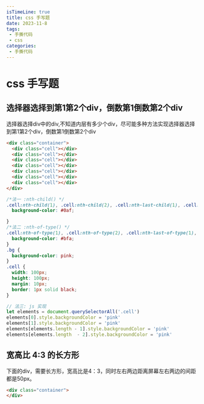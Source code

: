 ```yaml
---
isTimeLine: true
title: css 手写题
date: 2023-11-8
tags:
 - 手撕代码
 - css
categories:
 - 手撕代码
---
```


# css 手写题

## 选择器选择到第1第2个div，倒数第1倒数第2个div

选择器选择div中的div,不知道内层有多少个div，尽可能多种方法实现选择器选择到第1第2个div，倒数第1倒数第2个div

```html
<div class="container">
  <div class="cell"></div>
  <div class="cell"></div>
  <div class="cell"></div>
  <div class="cell"></div>
  <div class="cell"></div>
  <div class="cell"></div>
  <div class="cell"></div>
</div>
```

```css
/*法一 :nth-child() */
.cell:nth-child(1), .cell:nth-child(2), .cell:nth-last-child(1), .cell:nth-last-child(2) {
  background-color: #0af;

}
/*法二 :nth-of-type() */
.cell:nth-of-type(1), .cell:nth-of-type(2), .cell:nth-last-of-type(1), .cell:nth-last-of-type(2) {
  background-color: #bfa;
}
.bg {
  background-color: pink;
}
.cell {
  width: 100px;
  height: 100px;
  margin: 10px;
  border: 1px solid black;
}
```

```js
// 法三: js 实现
let elements = document.querySelectorAll('.cell')
elements[0].style.backgroundColor = 'pink'
elements[1].style.backgroundColor = 'pink'
elements[elements.length - 1].style.backgroundColor = 'pink'
elements[elements.length  - 2].style.backgroundColor = 'pink'
```

## 宽高比 4:3 的长方形

下面的div，需要长方形，宽高比是4：3，同时左右两边距离屏幕左右两边的间距都是50px。

```html
<div class="container">
</div>
```

